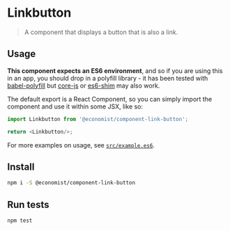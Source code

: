 
# Linkbutton
> A component that displays a button that is also a link.

## Usage

**This component expects an ES6 environment**, and so if you are using this in an app,
you should drop in a polyfill library - it has been tested with [babel-polyfill] but
[core-js] or [es6-shim] may also work.

[babel-polyfill]: https://babeljs.io/docs/usage/polyfill/
[core-js]: https://www.npmjs.com/package/core-js
[es6-shim]: https://www.npmjs.com/package/es6-shim

The default export is a React Component, so you can simply import the component and use
it within some JSX, like so:

```js
import Linkbutton from '@economist/component-link-button';

return <Linkbutton/>;
```

For more examples on usage, see [`src/example.es6`](./src/example.es6).

## Install

```bash
npm i -S @economist/component-link-button
```

## Run tests

```bash
npm test
```
